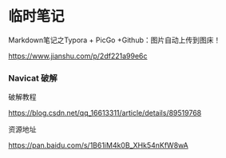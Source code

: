 # 临时笔记



Markdown笔记之Typora + PicGo +Github：图片自动上传到图床！

https://www.jianshu.com/p/2df221a99e6c



### Navicat 破解

破解教程

https://blog.csdn.net/qq_16613311/article/details/89519768

资源地址

https://pan.baidu.com/s/1B61iM4k0B_XHk54nKfW8wA

